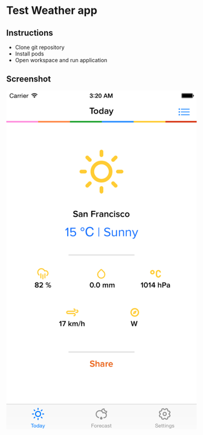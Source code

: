 # Test Weather app

## Instructions

* Clone git repository
* Install pods
* Open workspace and run application

## Screenshot

![](Screenshots/screenshot.png)
